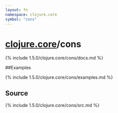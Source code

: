 ```yaml
---
layout: fn
namespace: clojure.core
symbol: "cons"
---
```


# [clojure.core](../)/cons

{% include 1.5.0/clojure.core/cons/docs.md %}

##Examples

{% include 1.5.0/clojure.core/cons/examples.md %}
## Source
{% include 1.5.0/clojure.core/cons/src.md %}

